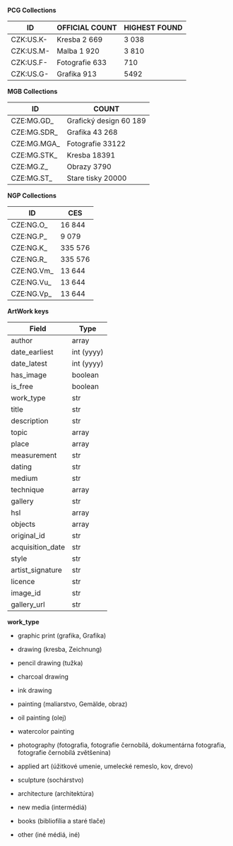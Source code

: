 **PCG Collections**

ID | OFFICIAL COUNT | HIGHEST FOUND
--- | --- | ---
CZK:US.K- | Kresba 2 669   | 3 038
CZK:US.M- | Malba 1 920    | 3 810
CZK:US.F- | Fotografie 633 | 710
CZK:US.G- | Grafika 913    | 5492


**MGB Collections**

ID | COUNT
--- | ---
CZE:MG.GD_ | Grafický design 60 189
CZE:MG.SDR_ | Grafika 43 268
CZE:MG.MGA_ | Fotografie 33122
CZE:MG.STK_ | Kresba 18391
CZE:MG.Z_ | Obrazy 3790
CZE:MG.ST_ | Stare tisky 20000


**NGP Collections**

ID | CES
--- | ---
CZE:NG.O_ | 16 844
CZE:NG.P_ | 9 079
CZE:NG.K_ | 335 576
CZE:NG.R_ | 335 576
CZE:NG.Vm_ | 13 644
CZE:NG.Vu_ | 13 644
CZE:NG.Vp_ | 13 644


**ArtWork keys**

Field | Type
--- | ---
author | array
date_earliest | int (yyyy)
date_latest | int (yyyy)
has_image | boolean
is_free | boolean
work_type | str
title | str
description | str
topic | array
place | array
measurement | str
dating | str
medium | str
technique | array
gallery | str
hsl | array
objects | array
original_id | str
acquisition_date | str
style | str
artist_signature | str
licence | str
image_id | str
gallery_url | str 

**work_type**
- graphic print (grafika, Grafika)
- drawing (kresba, Zeichnung)
- pencil drawing  (tužka)
- charcoal drawing
- ink drawing
- painting (maliarstvo, Gemälde, obraz)
- oil painting (olej)
- watercolor painting
- photography (fotografia, fotografie černobílá, dokumentárna fotografia, fotografie černobílá zvětšenina)
- applied art (úžitkové umenie, umelecké remeslo, kov, drevo)
- sculpture (sochárstvo)
- architecture (architektúra)
- new media (intermédiá)
- books (bibliofília a staré tlače)

- other (iné médiá, iné)




